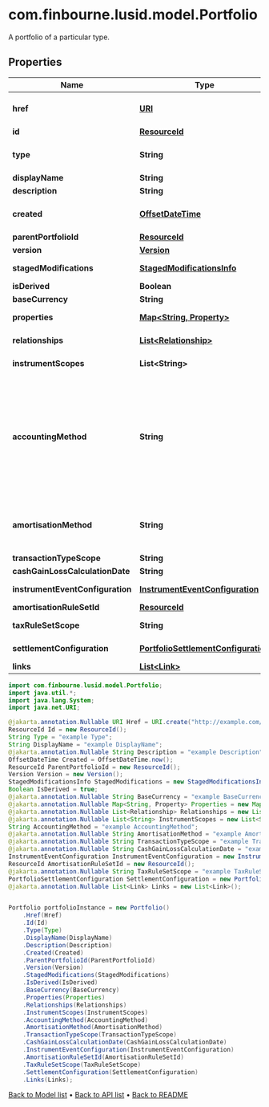 # com.finbourne.lusid.model.Portfolio
A portfolio of a particular type.

## Properties

Name | Type | Description | Notes
------------ | ------------- | ------------- | -------------
**href** | [**URI**](URI.md) | The specific Uniform Resource Identifier (URI) for this resource at the requested effective and asAt datetime. | [optional] [default to URI]
**id** | [**ResourceId**](ResourceId.md) |  | [default to ResourceId]
**type** | **String** | The type of the portfolio. The available values are: Transaction, Reference, DerivedTransaction, SimplePosition | [default to String]
**displayName** | **String** | The name of the portfolio. | [default to String]
**description** | **String** | The long form description of the portfolio. | [optional] [default to String]
**created** | [**OffsetDateTime**](OffsetDateTime.md) | The effective datetime at which the portfolio was created. No transactions or constituents can be added to the portfolio before this date. | [default to OffsetDateTime]
**parentPortfolioId** | [**ResourceId**](ResourceId.md) |  | [optional] [default to ResourceId]
**version** | [**Version**](Version.md) |  | [optional] [default to Version]
**stagedModifications** | [**StagedModificationsInfo**](StagedModificationsInfo.md) |  | [optional] [default to StagedModificationsInfo]
**isDerived** | **Boolean** | Whether or not this is a derived portfolio. | [optional] [default to Boolean]
**baseCurrency** | **String** | The base currency of the portfolio. | [optional] [default to String]
**properties** | [**Map&lt;String, Property&gt;**](Property.md) | The requested portfolio properties. These will be from the &#39;Portfolio&#39; domain. | [optional] [default to Map<String, Property>]
**relationships** | [**List&lt;Relationship&gt;**](Relationship.md) | A set of relationships associated to the portfolio. | [optional] [default to List<Relationship>]
**instrumentScopes** | **List&lt;String&gt;** | The instrument scope resolution strategy of this portfolio. | [optional] [default to List<String>]
**accountingMethod** | **String** | . The available values are: Default, AverageCost, FirstInFirstOut, LastInFirstOut, HighestCostFirst, LowestCostFirst, ProRateByUnits, ProRateByCost, ProRateByCostPortfolioCurrency, IntraDayThenFirstInFirstOut, LongTermHighestCostFirst, LongTermHighestCostFirstPortfolioCurrency, HighestCostFirstPortfolioCurrency, LowestCostFirstPortfolioCurrency, MaximumLossMinimumGain, MaximumLossMinimumGainPortfolioCurrency | [optional] [default to String]
**amortisationMethod** | **String** | The amortisation method used by the portfolio for the calculation. The available values are: NoAmortisation, StraightLine, EffectiveYield, StraightLineSettlementDate, EffectiveYieldSettlementDate | [optional] [default to String]
**transactionTypeScope** | **String** | The scope of the transaction types. | [optional] [default to String]
**cashGainLossCalculationDate** | **String** | The scope of the transaction types. | [optional] [default to String]
**instrumentEventConfiguration** | [**InstrumentEventConfiguration**](InstrumentEventConfiguration.md) |  | [optional] [default to InstrumentEventConfiguration]
**amortisationRuleSetId** | [**ResourceId**](ResourceId.md) |  | [optional] [default to ResourceId]
**taxRuleSetScope** | **String** | The scope of the tax rule sets for this portfolio. | [optional] [default to String]
**settlementConfiguration** | [**PortfolioSettlementConfiguration**](PortfolioSettlementConfiguration.md) |  | [optional] [default to PortfolioSettlementConfiguration]
**links** | [**List&lt;Link&gt;**](Link.md) |  | [optional] [default to List<Link>]

```java
import com.finbourne.lusid.model.Portfolio;
import java.util.*;
import java.lang.System;
import java.net.URI;

@jakarta.annotation.Nullable URI Href = URI.create("http://example.com/Href");
ResourceId Id = new ResourceId();
String Type = "example Type";
String DisplayName = "example DisplayName";
@jakarta.annotation.Nullable String Description = "example Description";
OffsetDateTime Created = OffsetDateTime.now();
ResourceId ParentPortfolioId = new ResourceId();
Version Version = new Version();
StagedModificationsInfo StagedModifications = new StagedModificationsInfo();
Boolean IsDerived = true;
@jakarta.annotation.Nullable String BaseCurrency = "example BaseCurrency";
@jakarta.annotation.Nullable Map<String, Property> Properties = new Map<String, Property>();
@jakarta.annotation.Nullable List<Relationship> Relationships = new List<Relationship>();
@jakarta.annotation.Nullable List<String> InstrumentScopes = new List<String>();
String AccountingMethod = "example AccountingMethod";
@jakarta.annotation.Nullable String AmortisationMethod = "example AmortisationMethod";
@jakarta.annotation.Nullable String TransactionTypeScope = "example TransactionTypeScope";
@jakarta.annotation.Nullable String CashGainLossCalculationDate = "example CashGainLossCalculationDate";
InstrumentEventConfiguration InstrumentEventConfiguration = new InstrumentEventConfiguration();
ResourceId AmortisationRuleSetId = new ResourceId();
@jakarta.annotation.Nullable String TaxRuleSetScope = "example TaxRuleSetScope";
PortfolioSettlementConfiguration SettlementConfiguration = new PortfolioSettlementConfiguration();
@jakarta.annotation.Nullable List<Link> Links = new List<Link>();


Portfolio portfolioInstance = new Portfolio()
    .Href(Href)
    .Id(Id)
    .Type(Type)
    .DisplayName(DisplayName)
    .Description(Description)
    .Created(Created)
    .ParentPortfolioId(ParentPortfolioId)
    .Version(Version)
    .StagedModifications(StagedModifications)
    .IsDerived(IsDerived)
    .BaseCurrency(BaseCurrency)
    .Properties(Properties)
    .Relationships(Relationships)
    .InstrumentScopes(InstrumentScopes)
    .AccountingMethod(AccountingMethod)
    .AmortisationMethod(AmortisationMethod)
    .TransactionTypeScope(TransactionTypeScope)
    .CashGainLossCalculationDate(CashGainLossCalculationDate)
    .InstrumentEventConfiguration(InstrumentEventConfiguration)
    .AmortisationRuleSetId(AmortisationRuleSetId)
    .TaxRuleSetScope(TaxRuleSetScope)
    .SettlementConfiguration(SettlementConfiguration)
    .Links(Links);
```


[Back to Model list](../README.md#documentation-for-models) &#8226; [Back to API list](../README.md#documentation-for-api-endpoints) &#8226; [Back to README](../README.md)
